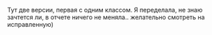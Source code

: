 Тут две версии, первая с одним классом. Я переделала, не знаю зачтется ли, в отчете ничего не меняла.. желательно смотреть на исправленную) 
